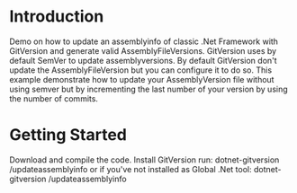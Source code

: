 # Introduction 
Demo on how to update an assemblyinfo of classic .Net Framework with GitVersion and generate valid AssemblyFileVersions. 
GitVersion uses by default SemVer to update assemblyversions.  By default GitVersion don't update the AssemblyFileVersion but you can configure it to do so.  This example demonstrate how to update your AssemblyVersion file without using semver but by incrementing the last number of your version by using the number of commits.
# Getting Started
Download and compile the code.
Install GitVersion
run: 
dotnet-gitversion /updateassemblyinfo
     or if you've not installed as Global .Net tool:
dotnet-gitversion /updateassemblyinfo